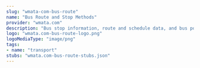```yaml
---
slug: "wmata-com-bus-route"
name: "Bus Route and Stop Methods"
provider: "wmata.com"
description: "Bus stop information, route and schedule data, and bus positions."
logo: "wmata.com-bus-route-logo.png"
logoMediaType: "image/png"
tags:
- name: "transport"
stubs: "wmata.com-bus-route-stubs.json"
---
```

